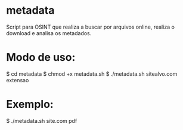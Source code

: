 # metadata
Script para OSINT que realiza a buscar por arquivos online, realiza o download e analisa os metadados.

# Modo de uso:
$ cd metadata
$ chmod +x metadata.sh
$ ./metadata.sh sitealvo.com extensao

# Exemplo:
$ ./metadata.sh site.com pdf
